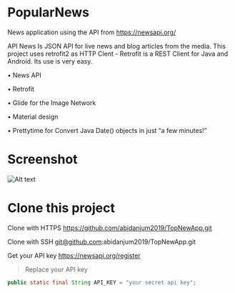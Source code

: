 # PopularNews
News application using the API from https://newsapi.org/

API News Is JSON API for live news and blog articles from the media.
This project uses retrofit2 as HTTP Clent - 
Retrofit is a REST Client for Java and Android. Its use is very easy.

• News API

• Retrofit

• Glide for the Image Network

• Material design

• Prettytime for Convert Java Date() objects in just “a few minutes!”

# Screenshot


![Alt text](https://github.com/abidanjum2019/TopNewsApp/blob/master/Screenshot-NewsApp.png?raw=true "News API")

# Clone this project

Clone with HTTPS
https://github.com/abidanjum2019/TopNewApp.git

Clone with SSH
git@github.com:abidanjum2019/TopNewApp.git

Get your API key
https://newsapi.org/register

>Replace your API key
```java
public static final String API_KEY = "your secret api key";

```
